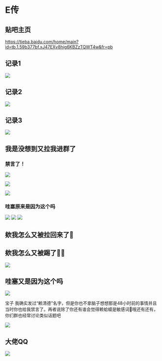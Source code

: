 # E传

## 贴吧主页

https://tieba.baidu.com/home/main?id=tb.1.59b377bf.xJ47EXv8hig6KBZzTQWT4w&fr=pb

## 记录1

![](/others/WPLACE/hao12345z/1.jpg)

## 记录2

![](/others/WPLACE/hao12345z/2.jpg)

## 记录3

![](/others/WPLACE/hao12345z/3.jpg)

## 我是没想到又拉我进群了

### 禁言了！

![](/others/WPLACE/E/0.png)

![](/others/WPLACE/E/0.5.png)

![](/others/WPLACE/E/1.jpg)

### 哇塞原来是因为这个吗

![](/others/WPLACE/E/哇塞原来是因为这个吗.jpg)
![](/others/WPLACE/E/原图.png)
![](/others/WPLACE/E/2.png)

## 欸我怎么又被拉回来了🤪

## 欸我怎么又被踢了🤪🤪

![](/others/WPLACE/神权2.jpg)

## 哇塞又是因为这个吗

![](/others/WPLACE/神权.png)

宝子 我确实发过“赖清德”名字，但是你也不拿脑子想想那是48小时前的事情并且当时你也给我禁言了。再者说除了你还有谁会觉得赖蛤蟆是敏感词🙂哦还有还有，你们群也经常讨论类似话题吧

![](/others/WPLACE/赖清德.jpg)

## 大佬QQ

![](/others/WPLACE/南瓜/QQ.jpg)

